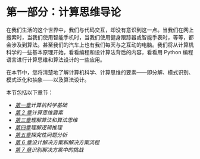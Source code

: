 # 第一部分：计算思维导论

在我们生活的这个世界中，我们与代码交互，却没有意识到这一点。当我们在网上搜索时，当我们使用智能手机时，当我们使用健身跟踪器或智能手表时，等等，都会涉及到算法。甚至我们的汽车上也有我们每天与之互动的电脑。我们将从计算机科学的一些基本原理开始，看看编程和设计算法背后的内容，看看用 Python 编程语言进行计算思维和算法设计的一些应用。

在本节中，您将清楚地了解计算机科学、计算思维的要素——即分解、模式识别、模式泛化和抽象——以及算法设计。

本节包括以下章节：

*   [*第一章*](01.html#_idTextAnchor017)*计算机科学基础*
*   [*第 2 章*](02.html#_idTextAnchor043)*计算思维要素*
*   [*第三章*](03.html#_idTextAnchor056)*理解算法和算法思维*
*   [*第四章*](04.html#_idTextAnchor071)*理解逻辑推理*
*   [*第五章*](05.html#_idTextAnchor082)*探究性问题分析*
*   [*第 6 章*](06.html#_idTextAnchor091)*设计解决方案和解决方案流程*
*   [*第 7 章*](07.html#_idTextAnchor100)*识别解决方案中的挑战*